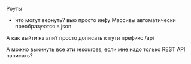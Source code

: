 Роуты
- что могут вернуть?
вью
просто инфу
Массивы автоматически преобразуются в json


А как выйти на апи?
просто дописать к пути префикс /api

А можно выкинуть все эти resources, если мне надо только REST API написать?
